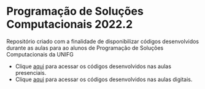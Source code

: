 
# Programação de Soluções Computacionais 2022.2
 Repositório criado com a finalidade de disponibilizar códigos desenvolvidos durante as aulas para ao alunos de Programação de Soluções Computacionais da UNIFG 


* Clique [aqui](https://github.com/profaraissa/2022.2-programacao/tree/aulas-presenciais) para acessar os códigos desenvolvidos nas aulas presenciais.
* Clique [aqui](https://github.com/profaraissa/2022.2-programacao/tree/aulas-remotas) para acessar os códigos desenvolvidos nas aulas digitais.
